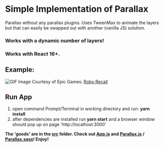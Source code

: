 # Simple Implementation of Parallax

Parallax without any parallax plugins. Uses TweenMax to animate the layers but that can easily be swapped out with another (vanilla JS) solution.

### Works with a dynamic number of layers! 

### Works with React 16+.

## Example:
![GIF](https://github.com/jansmolders86/react-vanilla-parallax/blob/master/public/images/preview.gif?raw=true)
Image Courtesy of Epic Games: [Robo Recall](https://epicgames.com/roborecall)

## Run App
1. open command Prompt/Terminal in working directory and run: __yarn install__
2. after dependencies are installed run __yarn start__ and a browser window should pop up on page 'http://localhost:3000'

**The 'goods' are in the [src](https://github.com/jansmolders86/react-vanilla-parallax/tree/master/src) folder. Check out [App.js](https://github.com/jansmolders86/react-vanilla-parallax/blob/master/src/App.js) and [Parallax.js](https://github.com/jansmolders86/react-vanilla-parallax/blob/master/src/Parallax.js) / [Parallax.sass](https://github.com/jansmolders86/react-vanilla-parallax/blob/master/src/Parallax.sass)! Enjoy!**

